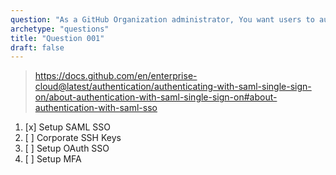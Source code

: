 ```yaml
---
question: "As a GitHub Organization administrator, You want users to authenticate using a corporate identity provider. Which of the following is a way to achieve this?"
archetype: "questions"
title: "Question 001"
draft: false
---
```


> https://docs.github.com/en/enterprise-cloud@latest/authentication/authenticating-with-saml-single-sign-on/about-authentication-with-saml-single-sign-on#about-authentication-with-saml-sso
1. [x] Setup SAML SSO
1. [ ] Corporate SSH Keys 
1. [ ] Setup OAuth SSO
1. [ ] Setup MFA
